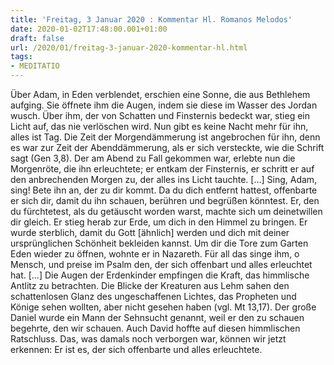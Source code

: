```yaml
---
title: 'Freitag, 3 Januar 2020 : Kommentar Hl. Romanos Melodos'
date: 2020-01-02T17:48:00.001+01:00
draft: false
url: /2020/01/freitag-3-januar-2020-kommentar-hl.html
tags: 
- MEDITATIO
---
```


Über Adam, in Eden verblendet, erschien eine Sonne, die aus Bethlehem aufging. Sie öffnete ihm die Augen, indem sie diese im Wasser des Jordan wusch. Über ihm, der von Schatten und Finsternis bedeckt war, stieg ein Licht auf, das nie verlöschen wird. Nun gibt es keine Nacht mehr für ihn, alles ist Tag. Die Zeit der Morgendämmerung ist angebrochen für ihn, denn es war zur Zeit der Abenddämmerung, als er sich versteckte, wie die Schrift sagt (Gen 3,8). Der am Abend zu Fall gekommen war, erlebte nun die Morgenröte, die ihn erleuchtete; er entkam der Finsternis, er schritt er auf den anbrechenden Morgen zu, der alles ins Licht tauchte. \[…\] Sing, Adam, sing! Bete ihn an, der zu dir kommt. Da du dich entfernt hattest, offenbarte er sich dir, damit du ihn schauen, berühren und begrüßen könntest. Er, den du fürchtetest, als du getäuscht worden warst, machte sich um deinetwillen dir gleich. Er stieg herab zur Erde, um dich in den Himmel zu bringen. Er wurde sterblich, damit du Gott \[ähnlich\] werden und dich mit deiner ursprünglichen Schönheit bekleiden kannst. Um dir die Tore zum Garten Eden wieder zu öffnen, wohnte er in Nazareth. Für all das singe ihm, o Mensch, und preise im Psalm den, der sich offenbart und alles erleuchtet hat. \[…\] Die Augen der Erdenkinder empfingen die Kraft, das himmlische Antlitz zu betrachten. Die Blicke der Kreaturen aus Lehm sahen den schattenlosen Glanz des ungeschaffenen Lichtes, das Propheten und Könige sehen wollten, aber nicht gesehen haben (vgl. Mt 13,17). Der große Daniel wurde ein Mann der Sehnsucht genannt, weil er den zu schauen begehrte, den wir schauen. Auch David hoffte auf diesen himmlischen Ratschluss. Das, was damals noch verborgen war, können wir jetzt erkennen: Er ist es, der sich offenbarte und alles erleuchtete.